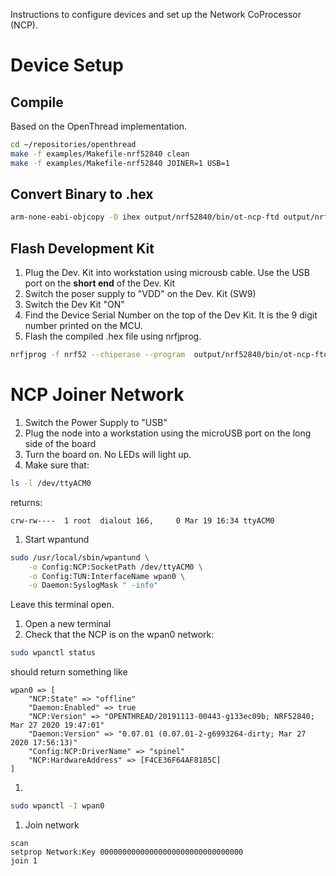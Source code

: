 Instructions to configure devices and set up the Network CoProcessor (NCP).



# Device Setup
## Compile
Based on the OpenThread implementation.
```bash
cd ~/repositories/openthread
make -f examples/Makefile-nrf52840 clean
make -f examples/Makefile-nrf52840 JOINER=1 USB=1
```


## Convert Binary to .hex
```bash
arm-none-eabi-objcopy -O ihex output/nrf52840/bin/ot-ncp-ftd output/nrf52840/bin/ot-ncp-ftd.hex
```


## Flash Development Kit
1. Plug the Dev. Kit into workstation using microusb cable. Use the USB port on the **short end** of the Dev. Kit
1. Switch the poser supply to "VDD" on the Dev. Kit (SW9)
1. Switch the Dev Kit "ON"
1. Find the Device Serial Number on the top of the Dev Kit.
    It is the 9 digit number printed on the MCU.
1. Flash the compiled .hex file using nrfjprog.
```bash
nrfjprog -f nrf52 --chiperase --program  output/nrf52840/bin/ot-ncp-ftd.hex --reset
```


# NCP Joiner Network
1. Switch the Power Supply to "USB"
1. Plug the node into a workstation using the microUSB port on the long side of the board
1. Turn the board on. No LEDs will light up.
1. Make sure that:
```bash
ls -l /dev/ttyACM0
```
returns:
```
crw-rw----  1 root  dialout 166,     0 Mar 19 16:34 ttyACM0
```
1. Start wpantund
```bash
sudo /usr/local/sbin/wpantund \
    -o Config:NCP:SocketPath /dev/ttyACM0 \
    -o Config:TUN:InterfaceName wpan0 \
    -o Daemon:SyslogMask " -info"
```
Leave this terminal open.
1. Open a new terminal
1. Check that the NCP is on the wpan0 network:
```bash
sudo wpanctl status
```
should return something like
```
wpan0 => [
	"NCP:State" => "offline"
	"Daemon:Enabled" => true
	"NCP:Version" => "OPENTHREAD/20191113-00443-g133ec09b; NRF52840; Mar 27 2020 19:47:01"
	"Daemon:Version" => "0.07.01 (0.07.01-2-g6993264-dirty; Mar 27 2020 17:56:13)"
	"Config:NCP:DriverName" => "spinel"
	"NCP:HardwareAddress" => [F4CE36F64AF8185C]
]
```
1.
```bash
sudo wpanctl -I wpan0
```
1. Join network
```
scan
setprop Network:Key 00000000000000000000000000000000
join 1
```
